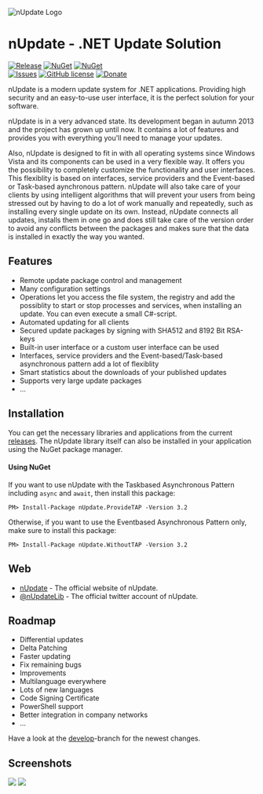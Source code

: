 ![nUpdate Logo](https://www.nupdate.net/nupdate_header.png)

# nUpdate - .NET Update Solution

[![Release](https://img.shields.io/badge/release-v/pseminardemo/-blue.svg)](https://github.com/ProgTrade/nUpdate/releases)
[![NuGet](https://img.shields.io/badge/nuget%20nUpdate.ProvideTAP-v3.2-red.svg)](https://www.nuget.org/packages/nUpdate.ProvideTAP/)
[![NuGet](https://img.shields.io/badge/nuget%20nUpdate.WithoutTAP-v3.2-red.svg)](https://www.nuget.org/packages/nUpdate.WithoutTAP/)  
[![Issues](https://img.shields.io/github/issues/ProgTrade/nUpdate.svg)](https://github.com/ProgTrade/nUpdate/issues)
[![GitHub license](https://img.shields.io/badge/license-MIT-blue.svg)](https://raw.githubusercontent.com/ProgTrade/nUpdate/master/LICENSE)
[![Donate](https://img.shields.io/badge/Donate-PayPal-green.svg)](https://www.paypal.com/cgi-bin/webscr?cmd=_donations&business=dominic%2ebeger%40hotmail%2ede&lc=DE&item_name=nUpdate&no_note=0&currency_code=EUR&bn=PP%2dDonationsBF%3abtn_donateCC_LG%2egif%3aNonHostedGuest)

nUpdate is a modern update system for .NET applications.
Providing high security and an easy-to-use user interface, it is the perfect solution for your software.

nUpdate is in a very advanced state. Its development began in autumn 2013 and the project has grown up until now. It contains a lot of features and provides you with everything you'll need to manage your updates.

Also, nUpdate is designed to fit in with all operating systems since Windows Vista and its components can be used in a very flexible way. It offers you the possibility to completely customize the functionality and user interfaces. This flexiblity is based on interfaces, service providers and the Event-based or Task-based aynchronous pattern. nUpdate will also take care of your clients by using intelligent algorithms that will prevent your users from being stressed out by having to do a lot of work manually and repeatedly, such as installing every single update on its own. Instead, nUpdate connects all updates, installs them in one go and does still take care of the version order to avoid any conflicts between the packages and makes sure that the data is installed in exactly the way you wanted.

## Features

- Remote update package control and management
- Many configuration settings
- Operations let you access the file system, the registry and add the possiblity to start or stop processes and services, when installing an update. You can even execute a small C#-script.
- Automated updating for all clients
- Secured update packages by signing with SHA512 and 8192 Bit RSA-keys
- Built-in user interface or a custom user interface can be used
- Interfaces, service providers and the Event-based/Task-based asynchronous pattern add a lot of flexiblity
- Smart statistics about the downloads of your published updates
- Supports very large update packages
- ...


## Installation

You can get the necessary libraries and applications from the current [releases](https://github.com/ProgTrade/nUpdate/releases). The nUpdate library itself can also be installed in your application using the NuGet package manager.

#### Using NuGet

If you want to use nUpdate with the Taskbased Asynchronous Pattern including `async` and `await`, then install this package:

```
PM> Install-Package nUpdate.ProvideTAP -Version 3.2
```

Otherwise, if you want to use the Eventbased Asynchronous Pattern only, make sure to install this package:

```
PM> Install-Package nUpdate.WithoutTAP -Version 3.2
```

## Web
* [nUpdate] - The official website of nUpdate.
* [@nUpdateLib] - The official twitter account of nUpdate.

## Roadmap

- Differential updates
- Delta Patching
- Faster updating
- Fix remaining bugs
- Improvements
- Multilanguage everywhere
- Lots of new languages
- Code Signing Certificate
- PowerShell support
- Better integration in company networks
- ...

Have a look at the [develop]-branch for the newest changes.

[develop]:https://www.github.com/ProgTrade/nUpdate/tree/develop
[nUpdate]:http://www.nupdate.net/
[@nUpdateLib]:http://twitter.com/nUpdateLib

## Screenshots

![](https://www.nupdate.net/img/new-updates.png)
![](https://www.nupdate.net/img/updates-download.png)
